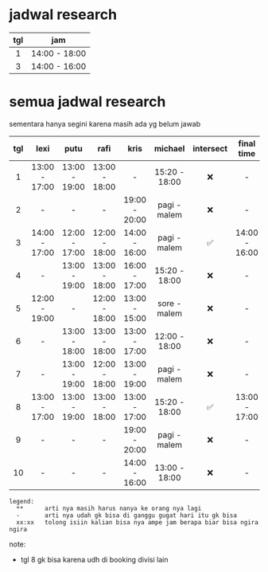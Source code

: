 # jadwal research
|tgl     |jam          |
|:------:|:-----------:|
|1       |14:00 - 18:00|
|3       |14:00 - 16:00|




# semua jadwal research

sementara hanya segini karena masih ada yg belum jawab

|tgl|lexi         |putu         |rafi         |kris         |michael      |intersect|final time    |
|:-:|:-----------:|:-----------:|:-----------:|:-----------:|:-----------:|:-------:|:------------:|
|1  |13:00 - 17:00|13:00 - 19:00|13:00 - 18:00|-            |15:20 - 18:00|❌        |  -          |
|2  |-            |-            |-            |19:00 - 20:00|pagi - malem |❌        |  -          |
|3  |14:00 - 17:00|12:00 - 17:00|12:00 - 18:00|14:00 - 16:00|pagi - malem |✅        |14:00 - 16:00|
|4  |-            |13:00 - 19:00|13:00 - 18:00|16:00 - 17:00|15:20 - 18:00|❌        |  -          |
|5  |12:00 - 19:00|-            |12:00 - 18:00|13:00 - 15:00|sore - malem |❌        |  -          |
|6  |-            |13:00 - 18:00|13:00 - 18:00|13:00 - 17:00|12:00 - 18:00|❌        |  -          |
|7  |-            |13:00 - 19:00|12:00 - 18:00|13:00 - 19:00|pagi - malem |❌        |  -          |
|8  |13:00 - 17:00|13:00 - 19:00|13:00 - 18:00|13:00 - 17:00|15:20 - 18:00|✅        |13:00 - 17:00|
|9  |-            |-            |-            |19:00 - 20:00|pagi - malem |❌        |  -          |
|10 |-            |-            |-            |14:00 - 16:00|13:00 - 18:00|❌        |  -          |

```
legend:
  **      arti nya masih harus nanya ke orang nya lagi
  -       arti nya udah gk bisa di ganggu gugat hari itu gk bisa
  xx:xx   tolong isiin kalian bisa nya ampe jam berapa biar bisa ngira ngira
```


note: 
 - tgl 8 gk bisa karena udh di booking divisi lain
